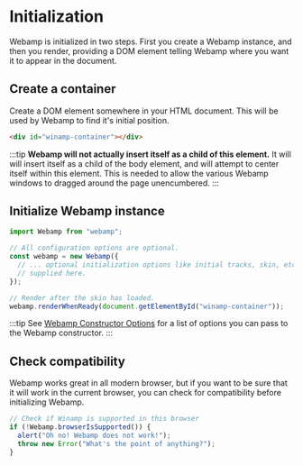 # Initialization

Webamp is initialized in two steps. First you create a Webamp instance, and then you render, providing a DOM element telling Webamp where you want it to appear in the document.

## Create a container

Create a DOM element somewhere in your HTML document. This will be used by Webamp to find it's initial position.

```html
<div id="winamp-container"></div>
```

:::tip
**Webamp will not actually insert itself as a child of this element.** It will will insert itself as a child of the body element, and will attempt to center itself within this element. This is needed to allow the various Webamp windows to dragged around the page unencumbered.
:::

## Initialize Webamp instance

```ts
import Webamp from "webamp";

// All configuration options are optional.
const webamp = new Webamp({
  // ... optional initialization options like initial tracks, skin, etc. can be
  // supplied here.
});

// Render after the skin has loaded.
webamp.renderWhenReady(document.getElementById("winamp-container"));
```

:::tip
See [Webamp Constructor Options](./06_API/02_webamp-constructor.md) for a list of options you can pass to the Webamp constructor.
:::

## Check compatibility

Webamp works great in all modern browser, but if you want to be sure that it will work in the current browser, you can check for compatibility before initializing Webamp.

```typescript
// Check if Winamp is supported in this browser
if (!Webamp.browserIsSupported()) {
  alert("Oh no! Webamp does not work!");
  throw new Error("What's the point of anything?");
}
```

